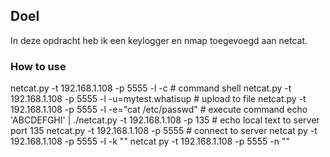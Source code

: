## Doel
In deze opdracht heb ik een keylogger en nmap toegevoegd aan netcat.

### How to use
netcat.py -t 192.168.1.108 -p 5555 -l -c # command shell
netcat.py -t 192.168.1.108 -p 5555 -l -u=mytest.whatisup # upload to file
netcat.py -t 192.168.1.108 -p 5555 -l -e=\"cat /etc/passwd\" # execute command
echo 'ABCDEFGHI' | ./netcat.py -t 192.168.1.108 -p 135 # echo local text to server port 135
netcat.py -t 192.168.1.108 -p 5555 # connect to server
netcat py -t 192.168.1.108 -p 5555 -l -k ""
netcat py -t 192.168.1.108 -p 5555 -n ""